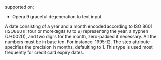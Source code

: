 supported on:
- Opera 9
graceful degeneration to text input

A date consisting of a year and a month encoded according to ISO 8601 [ISO8601]: four or more digits (0 to 9) representing the year, a hyphen (U+002D), and two digits for the month, zero-padded if necessary. All the numbers must be in base ten. For instance: 1995-12. The step  attribute specifies the precision in months, defaulting to 1. This type is used most frequently for credit card expiry dates.